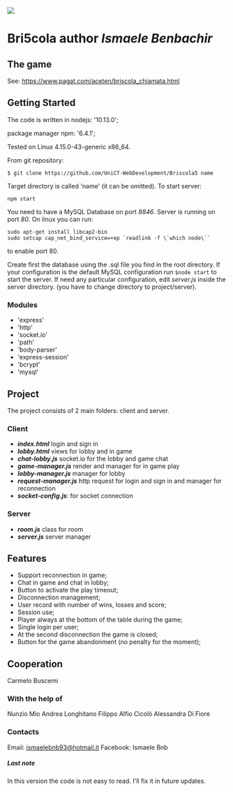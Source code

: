 ![](http://oi64.tinypic.com/sr4h.jpg)

# Bri5cola author *Ismaele Benbachir*

## The game

See: https://www.pagat.com/aceten/briscola_chiamata.html

## Getting Started

The code is written in nodejs: '10.13.0';

package manager npm: '6.4.1';

Tested on Linux 4.15.0-43-generic x86_64.

From git repository:

`$ git clone https://github.com/UniCT-WebDevelopment/Briscola5 name`

Target directory is called 'name' (it can be omitted).
To start server:

`npm start`

You need to have a MySQL Database on port *8846*.
Server is running on port *80*. On linux you can run:
```
sudo apt-get install libcap2-bin
sudo setcap cap_net_bind_service=+ep `readlink -f \`which node\``
```
to enable port 80.

Create first the database using the .sql file you find in the root directory.
If your configuration is the default MySQL configuration run
`$node start`
to start the server. If need any particular configuration, edit *server.js*  inside the server directory. (you have to change directory to project/server).

### Modules

- 'express'
- 'http'
- 'socket.io'
- 'path'
- 'body-parser'
- 'express-session'
- 'bcrypt'
- 'mysql'

## Project

The project consists of 2 main folders: client and server.

### Client

- ***index.html*** login and sign in
- ***lobby.html*** views for lobby and in game
- ***chat-lobby.js*** socket.io for the lobby and game chat
- ***game-manager.js*** render and manager for in game play
- ***lobby-manager.js*** manager for lobby
- ***request-manager.js*** http request for login and sign in and manager for reconnection
- ***socket-config.js***: for socket connection

### Server

- ***room.js*** class for room
- ***server.js*** server manager

## Features

- Support reconnection in game;
- Chat in game and chat in lobby;
- Button to activate the play timeout;
- Disconnection management;
- User record with number of wins, losses and score;
- Session use;
- Player always at the bottom of the table during the game;
- Single login per user;
- At the second disconnection the game is closed;
- Button for the game abandonment (no penalty for the moment);
 
## Cooperation

Carmelo Buscemi

### With the help of
Nunzio Mio
Andrea Longhitano
Filippo Alfio Cicolò
Alessandra Di Fiore

### Contacts
Email: ismaelebnb93@hotmail.it
Facebook: Ismaele Bnb

##### Last note
In this version the code is not easy to read. I'll fix it in future updates.
